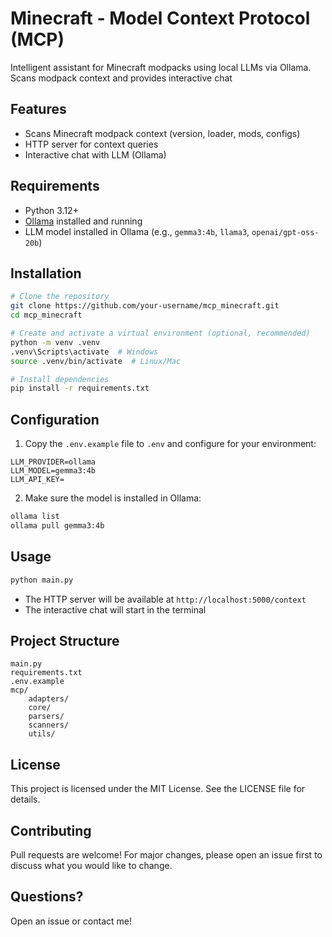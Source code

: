 # Minecraft - Model Context Protocol (MCP)
Intelligent assistant for Minecraft modpacks using local LLMs via Ollama. Scans modpack context and provides interactive chat

## Features
- Scans Minecraft modpack context (version, loader, mods, configs)
- HTTP server for context queries
- Interactive chat with LLM (Ollama)

## Requirements
- Python 3.12+
- [Ollama](https://ollama.com/) installed and running
- LLM model installed in Ollama (e.g., `gemma3:4b`, `llama3`, `openai/gpt-oss-20b`)

## Installation
```sh
# Clone the repository
git clone https://github.com/your-username/mcp_minecraft.git
cd mcp_minecraft

# Create and activate a virtual environment (optional, recommended)
python -m venv .venv
.venv\Scripts\activate  # Windows
source .venv/bin/activate  # Linux/Mac

# Install dependencies
pip install -r requirements.txt
```

## Configuration
1. Copy the `.env.example` file to `.env` and configure for your environment:
```env
LLM_PROVIDER=ollama
LLM_MODEL=gemma3:4b
LLM_API_KEY=
```
2. Make sure the model is installed in Ollama:
```sh
ollama list
ollama pull gemma3:4b
```

## Usage
```sh
python main.py
```
- The HTTP server will be available at `http://localhost:5000/context`
- The interactive chat will start in the terminal

## Project Structure
```
main.py
requirements.txt
.env.example
mcp/
    adapters/
    core/
    parsers/
    scanners/
    utils/
```

## License
This project is licensed under the MIT License. See the LICENSE file for details.

## Contributing
Pull requests are welcome! For major changes, please open an issue first to discuss what you would like to change.

## Questions?
Open an issue or contact me!
